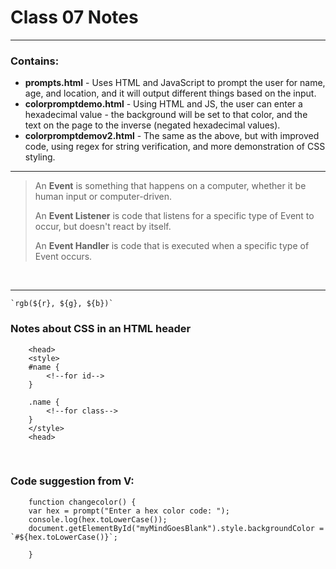 # Class 07 Notes

***
### Contains:

* **prompts.html** - Uses HTML and JavaScript to prompt the user for name, age, and location, and it will output different things based on the input.
* **colorpromptdemo.html** - Using HTML and JS, the user can enter a hexadecimal value - the background will be set to that color, and the text on the page to the inverse (negated hexadecimal values).
* **colorpromptdemov2.html** - The same as the above, but with improved code, using regex for string verification, and more demonstration of CSS styling.

***

> An **Event** is something that happens on a computer, whether it be human input or computer-driven.
> 
> An **Event Listener** is code that listens for a specific type of Event to occur, but doesn't react by itself.
> 
> An **Event Handler** is code that is executed when a specific type of Event occurs.

<br>

***

``` `rgb(${r}, ${g}, ${b})` ```
<br>

### Notes about CSS in an HTML header

        <head>
        <style>
        #name {
            <!--for id-->
        }

        .name {
            <!--for class-->
        }
        </style>
        <head>

<br>

### Code suggestion from V:
        function changecolor() {
        var hex = prompt("Enter a hex color code: ");
        console.log(hex.toLowerCase());
        document.getElementById("myMindGoesBlank").style.backgroundColor = `#${hex.toLowerCase()}`;
        
        }
